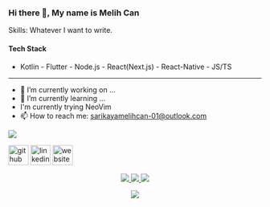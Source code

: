 ### Hi there 👋, My name is Melih Can

Skills: Whatever I want to write.

#### Tech Stack
- Kotlin - Flutter - Node.js - React(Next.js) - React-Native - JS/TS

---------------------
- 🔭 I’m currently working on ...
- 🌱 I’m currently learning ...
- I'm currently trying NeoVim
- 📫 How to reach me: sarikayamelihcan-01@outlook.com
<img src='https://www.codewars.com/users/MelihcanSrky/badges/large'>

[<img src='https://cdn.jsdelivr.net/npm/simple-icons@3.0.1/icons/github.svg' alt='github' height='40'>](https://github.com/MelihcanSrky)  [<img src='https://cdn.jsdelivr.net/npm/simple-icons@3.0.1/icons/linkedin.svg' alt='linkedin' height='40'>](https://www.linkedin.com/in/melihcansarikaya/)  [<img src='https://cdn.jsdelivr.net/npm/simple-icons@3.0.1/icons/icloud.svg' alt='website' height='40'>](https://MelihcanSrky.github.io/)  

<p align="center">
  <a href="https://github.com/MelihcanSrky">
    <img src="http://github-profile-summary-cards.vercel.app/api/cards/profile-details?username=MelihcanSrky&theme=transparent" />
  </a>
  <a href="https://github.com/MelihcanSrky">
    <img src="https://github-readme-streak-stats.herokuapp.com/?user=MelihcanSrky&hide_border=true&card_width=338&theme=transparent" />
  </a>
  <a href="https://github.com/MelihcanSrky">
    <img src="http://github-profile-summary-cards.vercel.app/api/cards/stats?username=MelihcanSrky&theme=transparent" />
  </a>
</p>
</details>

<p align="center">
  <a href="https://github.com/MelihcanSrky">
    <img src="https://komarev.com/ghpvc/?username=MelihcanSrky&color=blue&style=flat)" />
  </a>
</p>
